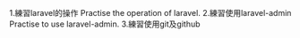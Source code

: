 1.練習laravel的操作 Practise the operation of laravel.
2.練習使用laravel-admin Practise to use laravel-admin.
3.練習使用git及github